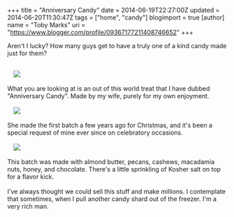 +++
title = "Anniversary Candy"
date = 2014-06-19T22:27:00Z
updated = 2014-06-20T11:30:47Z
tags = ["home", "candy"]
blogimport = true 
[author]
	name = "Toby Marks"
	uri = "https://www.blogger.com/profile/09367177211408746652"
+++

Aren't I lucky? How many guys get to have a truly one of a kind candy made just for them?<div><br></div><div><div class="separator" style="clear: both;"><a href="https://lh3.googleusercontent.com/-xm0JFA17S_I/U6R9zcsBA4I/AAAAAAAAAew/h2zWFMTegHk/s640/blogger-image--2114821383.jpg" imageanchor="1" style="margin-left: 1em; margin-right: 1em;"><img border="0" src="https://lh3.googleusercontent.com/-xm0JFA17S_I/U6R9zcsBA4I/AAAAAAAAAew/h2zWFMTegHk/s640/blogger-image--2114821383.jpg"></a></div><br></div><div>What you are looking at is an out of this world treat that I have dubbed "Anniversary Candy". Made by my wife, purely for my own enjoyment.</div><div><br></div><div><div class="separator" style="clear: both;"><a href="https://lh3.googleusercontent.com/-hPxrAh8memc/U6R91SC1_lI/AAAAAAAAAfA/Iqa17GbLaDg/s640/blogger-image-1267678754.jpg" imageanchor="1" style="margin-left: 1em; margin-right: 1em;"><img border="0" src="https://lh3.googleusercontent.com/-hPxrAh8memc/U6R91SC1_lI/AAAAAAAAAfA/Iqa17GbLaDg/s640/blogger-image-1267678754.jpg"></a></div><br></div><div>She made the first batch a few years ago for Christmas, and it's been a special request of mine ever since on celebratory occasions.&nbsp;</div><div><br></div><div><div class="separator" style="clear: both;"><a href="https://lh4.googleusercontent.com/-fkJ8sU1c7tk/U6R90Xz-xJI/AAAAAAAAAe4/aqiaX2DXaYM/s640/blogger-image-1988080906.jpg" imageanchor="1" style="margin-left: 1em; margin-right: 1em;"><img border="0" src="https://lh4.googleusercontent.com/-fkJ8sU1c7tk/U6R90Xz-xJI/AAAAAAAAAe4/aqiaX2DXaYM/s640/blogger-image-1988080906.jpg"></a></div><br></div><div>This batch was made with almond butter, pecans, cashews, macadamia nuts, honey, and chocolate. There's a little sprinkling of Kosher salt on top for a flavor kick.</div><div><br></div><div>I've always thought we could sell this stuff and make millions. I contemplate that sometimes, when I pull another candy shard out of the freezer. I'm a very rich man.</div>
